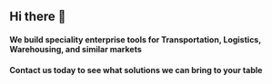 ## Hi there 👋


#### We build speciality enterprise tools for Transportation, Logistics, Warehousing, and similar markets

#### Contact us today to see what solutions we can bring to your table 

<!--

**Here are some ideas to get you started:**

🙋‍♀️ Hi! We build speciality enterprise tools for Transportation, Logistics, Warehousing, and similar markets
👩‍💻 Do you want to work with us? Send us an email
🍿 Fun facts - what does your team eat for breakfast?
🧙 
-->
